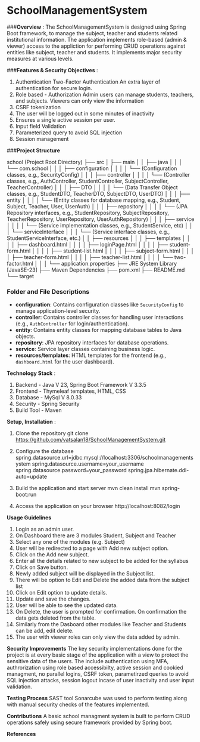 # SchoolManagementSystem
###**Overview** : 
The SchoolManagementSystem is designed using Spring Boot framework, to manage the subject, teacher and students related institutional information. The application implements role-based (admin & viewer) access to the appliction for performing CRUD operations against entities like subject, teacher and students. It implements major security measures at various levels.

###**Features & Security Objectives** : 
1. Authentication Two-Factor Authentication
An extra layer of authentication for secure login.
2. Role based - Authorization
Admin users can manage students, teachers, and subjects.
Viewers can only view the information
3. CSRF tokenization
4. The user will be logged out in some minutes of inactivity
5. Ensures a single active session per user.
6. Input field Validation
7. Parameterized query to avoid SQL injection
8. Session management

###**Project Structure** 

school (Project Root Directory)
├── src
│   ├── main
│   │   ├── java
│   │   │   └── com.school
│   │   │       ├── configuration
│   │   │       │   └── (Configuration classes, e.g., SecurityConfig)
│   │   │       ├── controller
│   │   │       │   └── (Controller classes, e.g., AuthController, StudentController, SubjectController, TeacherController)
│   │   │       ├── DTO
│   │   │       │   └── (Data Transfer Object classes, e.g., StudentDTO, TeacherDTO, SubjectDTO, UserDTO)
│   │   │       ├── entity
│   │   │       │   └── (Entity classes for database mapping, e.g., Student, Subject, Teacher, User, UserAuth)
│   │   │       ├── repository
│   │   │       │   └── (JPA Repository interfaces, e.g., StudentRepository, SubjectRepository, TeacherRepository, UserRepository, UserAuthRepository)
│   │   │       ├── service
│   │   │       │   └── (Service implementation classes, e.g., StudentService, etc)
│   │   │       └── serviceInterface
│   │   │           └── (Service interface classes, e.g., StudentServiceInterface, etc.)
│   │   ├── resources
│   │   │   ├── templates
│   │   │   │   ├── dashboard.html
│   │   │   │   ├── loginPage.html
│   │   │   │   ├── student-form.html
│   │   │   │   ├── student-list.html
│   │   │   │   ├── subject-form.html
│   │   │   │   ├── teacher-form.html
│   │   │   │   ├── teacher-list.html
│   │   │   │   └── two-factor.html
│   │   │   └── application.properties
├── JRE System Library [JavaSE-23]
├── Maven Dependencies
├── pom.xml
├── README.md
└── target

### Folder and File Descriptions
- **configuration**: Contains configuration classes like `SecurityConfig` to manage application-level security.
- **controller**: Contains controller classes for handling user interactions (e.g., `AuthController` for login/authentication).
- **entity**: Contains entity classes for mapping database tables to Java objects.
- **repository**: JPA repository interfaces for database operations.
- **service**: Service layer classes containing business logic.
- **resources/templates**: HTML templates for the frontend (e.g., `dashboard.html` for the user dashboard).


**Technology Stack** : 
1. Backend - Java V 23, Spring Boot Framework V 3.3.5 
2. Frontend - Thymeleaf templates, HTML, CSS 
3. Database - MySql V 8.0.33
4. Security - Spring Security
5. Build Tool - Maven 

**Setup, Installation** : 
1. Clone the repository
git clone https://github.com/vatsalan18/SchoolManagementSystem.git

2. Configure the database
spring.datasource.url=jdbc:mysql://localhost:3306/schoolmanagementsystem
spring.datasource.username=your_username
spring.datasource.password=your_password
spring.jpa.hibernate.ddl-auto=update

3. Build the application and start server
mvn clean install
mvn spring-boot:run

4. Access the application on your browser
   http://localhost:8082/login

**Usage Guidelines**
1. Login as an admin user.
2. On Dashboard there are 3 modules Student, Subject and Teacher
3. Select any one of the modules (e.g. Subject)
4. User will be redirected to a page with Add new subject option.
5. Click on the Add new subject.
6. Enter all the details related to new subject to be added for the syllabus
7. Click on Save button.
8. Newly added subject will be displayed in the Subject list.
9. There will be option to Edit and Delete the added data from the subject list
10. Click on Edit option to update details.
11. Update and save the changes.
12. User will be able to see the updated data.
13. On Delete, the user is prompted for confirmation. On confirmation the data gets deleted from the table.
14. Similarly from the Dasboard other modules like Teacher and Students can be add, edit delete.
15. The user with viewer roles can only view the data added by admin.

**Security Improvements**
The key security implementations done for the project is at every basic stage of the application with a view to protect the sensitive data of the users. The include authentication using MFA, authrorization using role based accessibilty, active session and cookied managment, no parallel logins, CSRF token, parametirzed queries to avoid SQL injection attacks, session logout incase of user inactivity and user input validation.

**Testing Process**
SAST tool Sonarcube was used to perform testing along with manual security checks of the features implemented.

**Contributions**
A basic school managment system is built to perform CRUD operations safely using secure framework provided by Spring boot.

**References**
